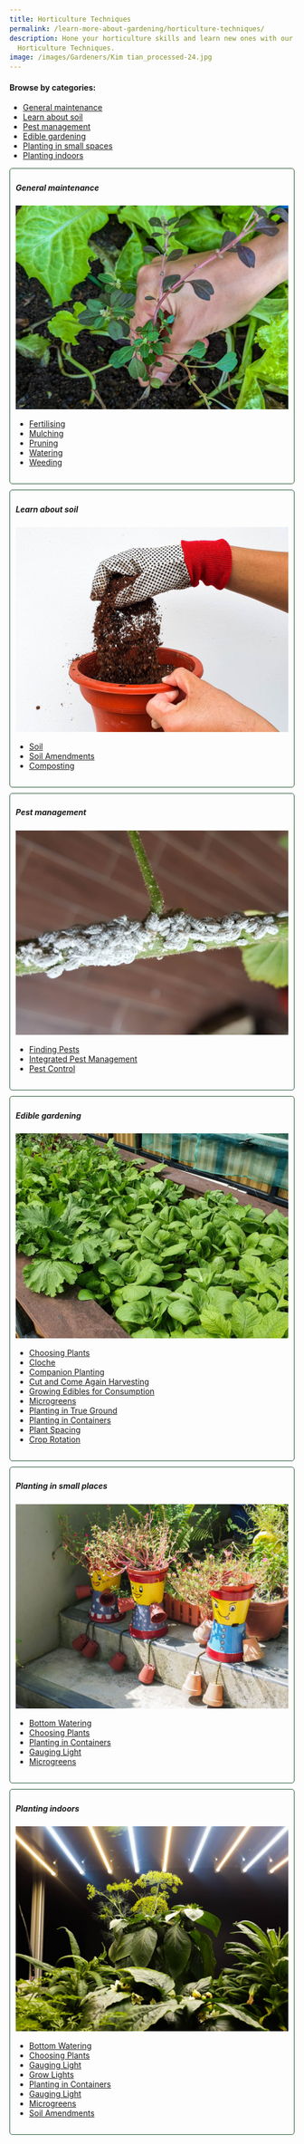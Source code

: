 ```yaml
---
title: Horticulture Techniques
permalink: /learn-more-about-gardening/horticulture-techniques/
description: Hone your horticulture skills and learn new ones with our list of
  Horticulture Techniques.
image: /images/Gardeners/Kim tian_processed-24.jpg
---
```

<style>
	.wrapper {
		display: grid;
		grid-template-columns: repeat(auto-fit, minmax(250px, 1fr));
		grid-template-rows: auto-fit;
		column-gap: 10px;
		row-gap: 10px;
	}

	.box{
		border: solid 1px #215732;
		border-radius: 5px;
		padding: 5px 10px 15px 10px;
	}
</style>

<section>
	<h4>Browse by categories:</h4>
	<ul>
		<li><a href="/learn-more-about-gardening/horticulture-techniques/#general-maintenance">General maintenance</a></li>
		<li><a href="/learn-more-about-gardening/horticulture-techniques/#learn-about-soil">Learn about soil</a></li>
		<li><a href="/learn-more-about-gardening/horticulture-techniques/#pest-management">Pest management</a></li>
		<li><a href="/learn-more-about-gardening/horticulture-techniques/#edible-gardening">Edible gardening</a></li>
		<li><a href="/learn-more-about-gardening/horticulture-techniques/#planting-in-small-spaces">Planting in small spaces</a></li>
		<li><a href="/learn-more-about-gardening/horticulture-techniques/#planting-indoors">Planting indoors</a></li>
	</ul>
</section>

<section>
	<div class="wrapper">
		<div id="general-maintenance" class="box">
			<h5>General maintenance</h5>
			<img style="display: inline" src="/images/Horti%20techniques/weeding_jacquelinechua.jpg"><br>
			<ul>
				<li><a href="/page-index/horticulture-techniques/fertilising/">Fertilising</a></li>
				<li><a href="/page-index/horticulture-techniques/mulching/">Mulching</a></li>
				<li><a href="/page-index/horticulture-techniques/pruning/">Pruning</a></li>
				<li><a href="/page-index/horticulture-techniques/watering/">Watering</a></li>
				<li><a href="/page-index/horticulture-techniques/weeding/">Weeding</a></li>
			</ul>
		</div>
		<div id="learn-about-soil" class="box">
			<h5>Learn about soil</h5>
			<img style="display: inline" src="/images/Horti%20techniques/Soil_Mixing_JacChua.jpg"><br>
			<ul>
				<li><a href="/page-index/horticulture-techniques/soil/">Soil</a></li>
				<li><a href="/page-index/horticulture-techniques/soil-amendments/">Soil Amendments</a></li>
				<li><a href="/page-index/horticulture-techniques/composting/">Composting</a></li>
			</ul>
		</div>
		<div id="pest-management" class="box">
			<h5>Pest management</h5>
			<img style="display: inline" src="/images/Biodiversity/Mealybugs_JacChua.jpg"><br>
			<ul>
				<li><a href="/page-index/horticulture-techniques/finding-pests/">Finding Pests</a></li>
				<li><a href="/page-index/horticulture-techniques/ipm/">Integrated Pest Management</a></li>
				<li><a href="/page-index/horticulture-techniques/pest-control/">Pest Control</a></li>
			</ul>
		</div>
		<div id="edible-gardening" class="box">
			<h5>Edible gardening</h5>
			<img style="display: inline" src="/images/Horti%20techniques/Spacing_JacChua%20(6).jpg"><br>
			<ul>
				<li><a href="/page-index/horticulture-techniques/choosing-plants/">Choosing Plants</a></li>
				<li><a href="/page-index/horticulture-techniques/cloches/">Cloche</a></li>
				<li><a href="/page-index/horticulture-techniques/companion-planting/">Companion Planting</a></li>
				<li><a href="/page-index/horticulture-techniques/cut-and-come-again/">Cut and Come Again Harvesting</a></li>
				<li><a href="/page-index/horticulture-techniques/harvesting-hygiene/">Growing Edibles for Consumption</a></li>
				<li><a href="/page-index/horticulture-techniques/microgreens/">Microgreens</a></li>
				<li><a href="/page-index/horticulture-techniques/true-ground/">Planting in True Ground</a></li>
				<li><a href="/page-index/horticulture-techniques/planting-in-containers/">Planting in Containers</a></li>
				<li><a href="/page-index/horticulture-techniques/plant-spacing/">Plant Spacing</a></li>
				<li><a href="/page-index/horticulture-techniques/crop-rotation/">Crop Rotation</a></li>
			</ul>
		</div>
		<div id="planting-in-small-spaces" class="box">
			<h5>Planting in small places</h5>
			<img style="display: inline" src="/images/Horti%20techniques/ContainerPlanting_JacChua%20(7).jpg"><br>
			<ul>
				<li><a href="/page-index/horticulture-techniques/bottom-watering/">Bottom Watering</a></li>
				<li><a href="/page-index/horticulture-techniques/choosing-plants/">Choosing Plants</a></li>
				<li><a href="/page-index/horticulture-techniques/planting-in-containers/">Planting in Containers</a></li>
				<li><a href="/page-index/horticulture-techniques/gauging-light/">Gauging Light</a></li>
				<li><a href="/page-index/horticulture-techniques/microgreens/">Microgreens</a></li>
			</ul>
		</div>
		<div id="planting-indoors" class="box">
			<h5>Planting indoors</h5>
			<img style="display: inline" src="/images/Hardscapes/Growlight_JacChua.jpg"><br>
			<ul>
				<li><a href="/page-index/horticulture-techniques/bottom-watering/">Bottom Watering</a></li>
				<li><a href="/page-index/horticulture-techniques/choosing-plants/">Choosing Plants</a></li>
				<li><a href="/page-index/horticulture-techniques/gauging-light/">Gauging Light</a></li>
				<li><a href="/page-index/horticulture-techniques/grow-lights/">Grow Lights</a></li>
				<li><a href="/page-index/horticulture-techniques/planting-in-containers/">Planting in Containers</a></li>
				<li><a href="/page-index/horticulture-techniques/gauging-light/">Gauging Light</a></li>
				<li><a href="/page-index/horticulture-techniques/microgreens/">Microgreens</a></li>
				<li><a href="/page-index/horticulture-techniques/soil-amendments/">Soil Amendments</a></li>
			</ul>
		</div>
	</div>
	<br>
</section>